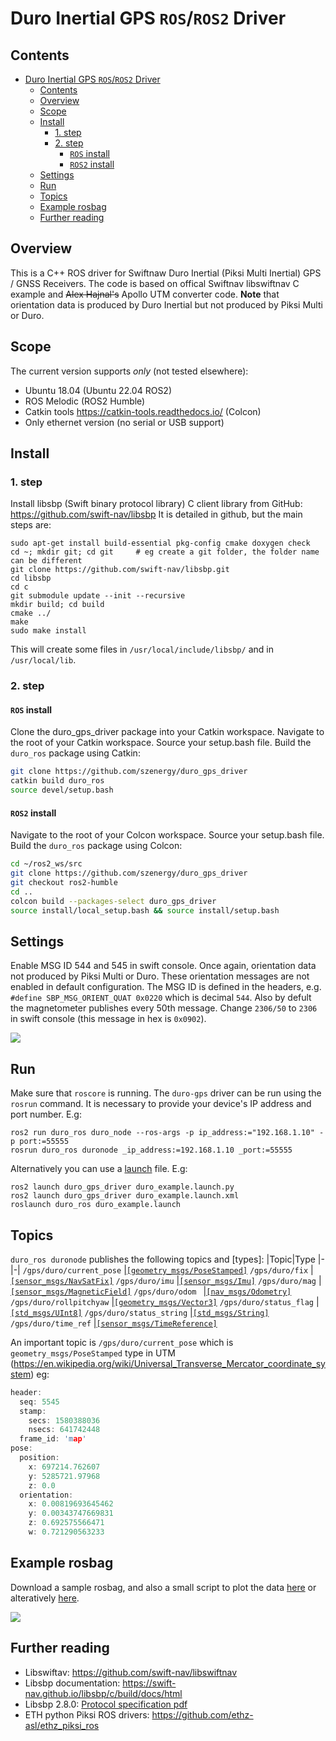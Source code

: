 # Duro Inertial GPS `ROS`/`ROS2` Driver

## Contents

- [Duro Inertial GPS `ROS`/`ROS2` Driver](#duro-inertial-gps-rosros2-driver)
  - [Contents](#contents)
  - [Overview](#overview)
  - [Scope](#scope)
  - [Install](#install)
    - [1. step](#1-step)
    - [2. step](#2-step)
      - [`ROS` install](#ros-install)
      - [`ROS2` install](#ros2-install)
  - [Settings](#settings)
  - [Run](#run)
  - [Topics](#topics)
  - [Example rosbag](#example-rosbag)
  - [Further reading](#further-reading)
## Overview

This is a C++ ROS driver for Swiftnaw Duro Inertial (Piksi Multi Inertial) GPS / GNSS Receivers. The code is based on offical Swiftnav libswiftnav C example and <del>Alex Hajnal's</del> Apollo UTM converter code. **Note** that orientation data is produced by Duro Inertial but not produced by Piksi Multi or Duro.

## Scope
The current version supports *only* (not tested elsewhere):
- Ubuntu 18.04 (Ubuntu 22.04 ROS2)
- ROS Melodic (ROS2 Humble)
- Catkin tools https://catkin-tools.readthedocs.io/ (Colcon) 
- Only ethernet version (no serial or USB support)

## Install
### 1. step
Install libsbp (Swift binary protocol library) C client library from GitHub: https://github.com/swift-nav/libsbp
It is detailed in github, but the main steps are:
```
sudo apt-get install build-essential pkg-config cmake doxygen check
cd ~; mkdir git; cd git     # eg create a git folder, the folder name can be different
git clone https://github.com/swift-nav/libsbp.git
cd libsbp
cd c
git submodule update --init --recursive
mkdir build; cd build
cmake ../
make
sudo make install
```
This will create some files in `/usr/local/include/libsbp/` and in `/usr/local/lib`.

### 2. step
#### `ROS` install
Clone the duro_gps_driver package into your Catkin workspace. 
Navigate to the root of your Catkin workspace. Source your setup.bash file. Build the `duro_ros` package using Catkin:
```bash
git clone https://github.com/szenergy/duro_gps_driver
catkin build duro_ros
source devel/setup.bash
```

#### `ROS2` install
Navigate to the root of your Colcon workspace. Source your setup.bash file. Build the `duro_ros` package using Colcon:
``` bash
cd ~/ros2_ws/src
git clone https://github.com/szenergy/duro_gps_driver
git checkout ros2-humble
cd ..
colcon build --packages-select duro_gps_driver
source install/local_setup.bash && source install/setup.bash
```

## Settings 
Enable MSG ID 544 and 545 in swift console. Once again, orientation data not produced by Piksi Multi or Duro. These orientation messages are not enabled in default configuration.
The MSG ID is defined in the headers, e.g. `#define SBP_MSG_ORIENT_QUAT 0x0220` which is decimal `544`.
Also by defult the magnetometer publishes every 50th message. Change `2306/50` to `2306` in swift console (this message in hex is `0x0902`).

![](img/swift_console01.png)

## Run
Make sure that `roscore` is running. 
The `duro-gps` driver can be run using the `rosrun` command. It is necessary to provide your device's IP address and port number. 
E.g:
```
ros2 run duro_ros duro_node --ros-args -p ip_address:="192.168.1.10" -p port:=55555
rosrun duro_ros duronode _ip_address:=192.168.1.10 _port:=55555
```
Alternatively you can use a [launch](launch/duro_example.launch.py) file. E.g:
```
ros2 launch duro_gps_driver duro_example.launch.py
ros2 launch duro_gps_driver duro_example.launch.xml
roslaunch duro_ros duro_example.launch
```

## Topics
`duro_ros duronode` publishes the following topics and [types]:
|Topic|Type
|-|-|
`/gps/duro/current_pose` |[`[geometry_msgs/PoseStamped]`](http://docs.ros.org/en/melodic/api/geometry_msgs/html/msg/PoseStamped.html)
`/gps/duro/fix` |[`[sensor_msgs/NavSatFix]`](http://docs.ros.org/en/melodic/api/sensor_msgs/html/msg/NavSatFix.html)
`/gps/duro/imu` |[`[sensor_msgs/Imu]`](http://docs.ros.org/en/melodic/api/sensor_msgs/html/msg/Imu.html)
`/gps/duro/mag` |[`[sensor_msgs/MagneticField]`](http://docs.ros.org/en/melodic/api/sensor_msgs/html/msg/MagneticField.html)
`/gps/duro/odom ` |[`[nav_msgs/Odometry]`](http://docs.ros.org/en/melodic/api/nav_msgs/html/msg/Odometry.html)
`/gps/duro/rollpitchyaw` |[`[geometry_msgs/Vector3]`](http://docs.ros.org/en/melodic/api/geometry_msgs/html/msg/Vector3.html)
`/gps/duro/status_flag` |[`[std_msgs/UInt8]`](http://docs.ros.org/en/melodic/api/std_msgs/html/msg/UInt8.html)
`/gps/duro/status_string` |[`[std_msgs/String]`](http://docs.ros.org/en/melodic/api/std_msgs/html/msg/String.html)
`/gps/duro/time_ref` |[`[sensor_msgs/TimeReference]`](http://docs.ros.org/en/api/sensor_msgs/html/msg/TimeReference.html)


An important topic is `/gps/duro/current_pose` which is `geometry_msgs/PoseStamped` type in UTM (https://en.wikipedia.org/wiki/Universal_Transverse_Mercator_coordinate_system) eg:

``` c
header: 
  seq: 5545
  stamp: 
    secs: 1580388036
    nsecs: 641742448
  frame_id: 'map'
pose: 
  position: 
    x: 697214.762607
    y: 5285721.97968
    z: 0.0
  orientation: 
    x: 0.00819693645462
    y: 0.00343747669831
    z: 0.692575566471
    w: 0.721290563233

```

## Example rosbag
Download a sample rosbag, and also a small script to plot the data [here](https://nbviewer.jupyter.org/github/szenergy/szenergy-utility-programs/blob/master/bag_scripts/plotgpsandimu.ipynb) or alteratively [here](https://github.com/szenergy/szenergy-utility-programs/blob/master/bag_scripts/plotgpsandimu.ipynb).

![](img/example_measurement01.svg)

## Further reading
- Libswiftav: https://github.com/swift-nav/libswiftnav
- Libsbp documentation: https://swift-nav.github.io/libsbp/c/build/docs/html
- Libsbp 2.8.0: [Protocol specification pdf](https://www.swiftnav.com/resource-files/Swift%20Navigation%20Binary%20Protocol/v2.8.0/Specification/Swift%20Navigation%20Binary%20Protocol%20Specification%20v2.8.0.pdf)
- ETH python Piksi ROS drivers: https://github.com/ethz-asl/ethz_piksi_ros

